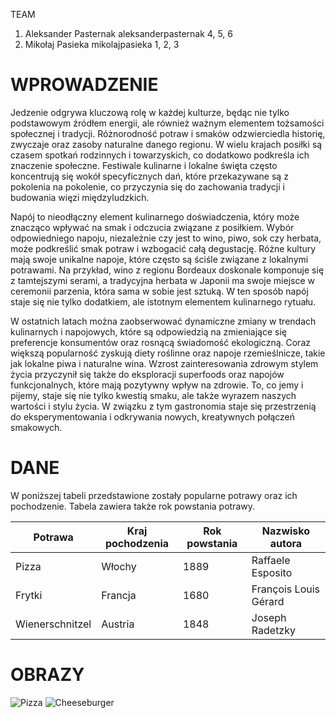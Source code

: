 TEAM 
1. Aleksander Pasternak aleksanderpasternak 4, 5, 6
2. Mikołaj Pasieka mikolajpasieka 1, 2, 3

# WPROWADZENIE

Jedzenie odgrywa kluczową rolę w każdej kulturze, będąc nie tylko podstawowym źródłem energii, ale również ważnym elementem tożsamości społecznej i tradycji. Różnorodność potraw i smaków odzwierciedla historię, zwyczaje oraz zasoby naturalne danego regionu. W wielu krajach posiłki są czasem spotkań rodzinnych i towarzyskich, co dodatkowo podkreśla ich znaczenie społeczne. Festiwale kulinarne i lokalne święta często koncentrują się wokół specyficznych dań, które przekazywane są z pokolenia na pokolenie, co przyczynia się do zachowania tradycji i budowania więzi międzyludzkich.

Napój to nieodłączny element kulinarnego doświadczenia, który może znacząco wpływać na smak i odczucia związane z posiłkiem. Wybór odpowiedniego napoju, niezależnie czy jest to wino, piwo, sok czy herbata, może podkreślić smak potraw i wzbogacić całą degustację. Różne kultury mają swoje unikalne napoje, które często są ściśle związane z lokalnymi potrawami. Na przykład, wino z regionu Bordeaux doskonale komponuje się z tamtejszymi serami, a tradycyjna herbata w Japonii ma swoje miejsce w ceremonii parzenia, która sama w sobie jest sztuką. W ten sposób napój staje się nie tylko dodatkiem, ale istotnym elementem kulinarnego rytuału.

W ostatnich latach można zaobserwować dynamiczne zmiany w trendach kulinarnych i napojowych, które są odpowiedzią na zmieniające się preferencje konsumentów oraz rosnącą świadomość ekologiczną. Coraz większą popularność zyskują diety roślinne oraz napoje rzemieślnicze, takie jak lokalne piwa i naturalne wina. Wzrost zainteresowania zdrowym stylem życia przyczynił się także do eksploracji superfoods oraz napojów funkcjonalnych, które mają pozytywny wpływ na zdrowie. To, co jemy i pijemy, staje się nie tylko kwestią smaku, ale także wyrazem naszych wartości i stylu życia. W związku z tym gastronomia staje się przestrzenią do eksperymentowania i odkrywania nowych, kreatywnych połączeń smakowych.

# DANE

W poniższej tabeli przedstawione zostały popularne potrawy oraz ich pochodzenie. Tabela zawiera także rok powstania potrawy.

Potrawa | Kraj pochodzenia | Rok powstania | Nazwisko autora
---|---|---|---
Pizza | Włochy | 1889 | Raffaele Esposito
Frytki | Francja | 1680 | François Louis Gérard
Wienerschnitzel | Austria | 1848 | Joseph Radetzky

# OBRAZY

![Pizza](https://cdn.aniagotuje.com/pictures/articles/2023/02/38768537-v-1500x1500.jpg)
![Cheeseburger](cheeseburger.jpg)
